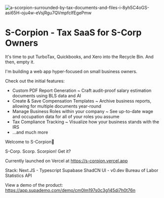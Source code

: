 ![a-scorpion-surrounded-by-tax-documents-and-files-i-8yh5C4oGS-asi65H-oju4w-eVsjRgu7QVmpfclfEgePmw](https://github.com/user-attachments/assets/422b3f08-088a-4f1e-bd4c-1c710930fccb)


<h1>S-Corpion - Tax SaaS for S-Corp Owners</h1>
It's time to put TurboTax, Quickbooks, and Xero into the Recycle Bin. And then, empty it.

I'm building a web app hyper-focused on small business owners. 

Check out the initial features:
- Custom PDF Report Generation ~ Craft audit-proof salary estimation documents using BLS data and AI
- Create & Save Compensation Templates ~ Archive business reports, allowing for multiple documents year-round
- Manage Business Roles within your company ~ See up-to-date wage and occupation data for all of your roles you assume
- Tax Compliance Tracking ~ Visualize how your business stands with the IRS
- ...and much more

Welcome to S-Corpion🦂

S-Corp. Scorp. Scorpion! Get it?

Currently launched on Vercel at https://s-corpion.vercel.app

Stack:
Next.JS - Typescript
Supabase
ShadCN UI - v0.dev
Bureau of Labor Statistics API

View a demo of the product: https://app.supademo.com/demo/cm0lm197s0c3g145di7h0t76n
